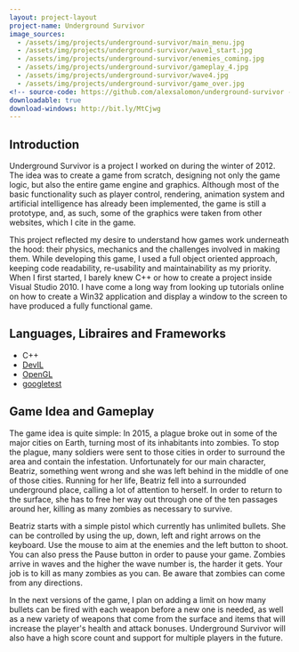 ```yaml
---
layout: project-layout
project-name: Underground Survivor
image_sources:
  - /assets/img/projects/underground-survivor/main_menu.jpg
  - /assets/img/projects/underground-survivor/wave1_start.jpg
  - /assets/img/projects/underground-survivor/enemies_coming.jpg
  - /assets/img/projects/underground-survivor/gameplay_4.jpg
  - /assets/img/projects/underground-survivor/wave4.jpg
  - /assets/img/projects/underground-survivor/game_over.jpg
<!-- source-code: https://github.com/alexsalomon/underground-survivor -->
downloadable: true
download-windows: http://bit.ly/MtCjwg
---
```


## Introduction

   Underground Survivor is a project I worked on during the winter of 2012. The idea was to create a game from scratch, designing not only the game logic, but also the entire game engine and graphics. Although most of the basic functionality such as player control, rendering, animation system and artificial intelligence has already been implemented, the game is still a prototype, and, as such, some of the graphics were taken from other websites, which I cite in the game.
  
   This project reflected my desire to understand how games work underneath the hood: their physics, mechanics and the challenges involved in making them. While developing this game, I used a full object oriented approach, keeping code readability, re-usability and maintainability as my priority. When I first started, I barely knew C++ or how to create a project inside Visual Studio 2010. I have come a long way from looking up tutorials online on how to create a Win32 application and display a window to the screen to have produced a fully functional game. 

## Languages, Libraires and Frameworks
   - C++
   - [DevIL](http://openil.sourceforge.net/about.php)
   - [OpenGL](http://www.opengl.org/)
   - [googletest](https://code.google.com/p/googletest/)

## Game Idea and Gameplay

   The game idea is quite simple: In 2015, a plague broke out in some of the major cities on Earth, turning most of its inhabitants into zombies. To stop the plague, many soldiers were sent to those cities in order to surround the area and contain the infestation. Unfortunately for our main character, Beatriz, something went wrong and she was left behind in the middle of one of those cities. Running for her life, Beatriz fell into a  surrounded underground place, calling a lot of attention to herself. In order to return to the surface, she has to  free her way out through one of the ten passages around her, killing as many zombies as necessary to survive.  

   Beatriz starts with a simple pistol which currently has unlimited bullets. She can be controlled by using the up, down, left and right arrows on the keyboard. Use the mouse to aim at the enemies and the left button to shoot. You can also press the Pause button in order to pause your game. Zombies arrive in waves and the higher the wave number is, the harder it gets. Your job is to kill as many zombies as you can. Be aware that zombies can come from any directions. 

   In the next versions of the game, I plan on adding a limit on how many bullets can be fired with each weapon before a new one is needed, as well as a new variety of weapons that come from the surface and items that will increase the player's health and attack bonuses. Underground Survivor will also have a high score count and support for multiple players in the future.
